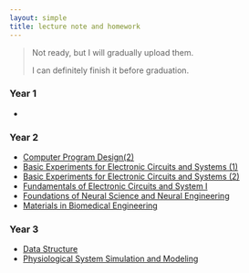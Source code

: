 ```yaml
---
layout: simple
title: lecture note and homework
---
```


> Not ready, but I will gradually upload them.
> 
> I can definitely finish it before graduation.

### Year 1

- 

### Year 2

- [Computer Program Design(2)](https://cloud.tsinghua.edu.cn/d/43ea0121bbbb4132a647/)
- [Basic Experiments for Electronic Circuits and Systems (1)](https://cloud.tsinghua.edu.cn/d/51a4be959d8a4303a668/)
- [Basic Experiments for Electronic Circuits and Systems (2)](https://cloud.tsinghua.edu.cn/d/68f032aaf19844b5b1d8/)
- [Fundamentals of Electronic Circuits and System I](https://cloud.tsinghua.edu.cn/d/ed52646a642447cb9df0/)
- [Foundations of Neural Science and Neural Engineering](https://cloud.tsinghua.edu.cn/d/a8999335a3024b0ba1c8/)
- [Materials in Biomedical Engineering](https://cloud.tsinghua.edu.cn/d/d74f63ea9e584114a037/)
  

### Year 3

- [Data Structure](/study/year_3/data_structure/main)
- [Physiological System Simulation and Modeling](https://cloud.tsinghua.edu.cn/d/cfd8a08d399f46e89054/)
